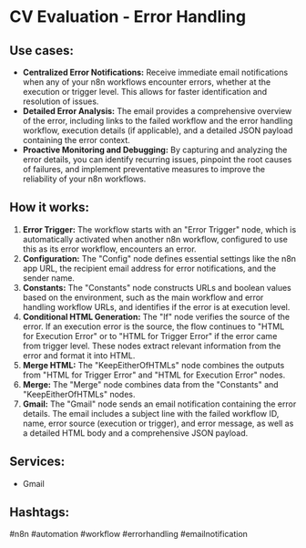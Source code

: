 # CV Evaluation - Error Handling

## Use cases:

- **Centralized Error Notifications:**  Receive immediate email notifications when any of your n8n workflows encounter errors, whether at the execution or trigger level. This allows for faster identification and resolution of issues.
- **Detailed Error Analysis:**  The email provides a comprehensive overview of the error, including links to the failed workflow and the error handling workflow, execution details (if applicable), and a detailed JSON payload containing the error context.
- **Proactive Monitoring and Debugging:** By capturing and analyzing the error details, you can identify recurring issues, pinpoint the root causes of failures, and implement preventative measures to improve the reliability of your n8n workflows.

## How it works:

1. **Error Trigger:** The workflow starts with an "Error Trigger" node, which is automatically activated when another n8n workflow, configured to use this as its error workflow, encounters an error.
2. **Configuration:** The "Config" node defines essential settings like the n8n app URL, the recipient email address for error notifications, and the sender name.
3. **Constants:**  The "Constants" node constructs URLs and boolean values based on the environment, such as the main workflow and error handling workflow URLs, and identifies if the error is at execution level.
4. **Conditional HTML Generation:** The "If" node verifies the source of the error. If an execution error is the source, the flow continues to "HTML for Execution Error" or to "HTML for Trigger Error" if the error came from trigger level. These nodes extract relevant information from the error and format it into HTML.
5. **Merge HTML:** The "KeepEitherOfHTMLs" node combines the outputs from "HTML for Trigger Error" and "HTML for Execution Error" nodes.
6. **Merge:** The "Merge" node combines data from the "Constants" and "KeepEitherOfHTMLs" nodes.
7. **Gmail:** The "Gmail" node sends an email notification containing the error details. The email includes a subject line with the failed workflow ID, name, error source (execution or trigger), and error message, as well as a detailed HTML body and a comprehensive JSON payload.

## Services:

- Gmail

## Hashtags:

#n8n #automation #workflow #errorhandling #emailnotification
